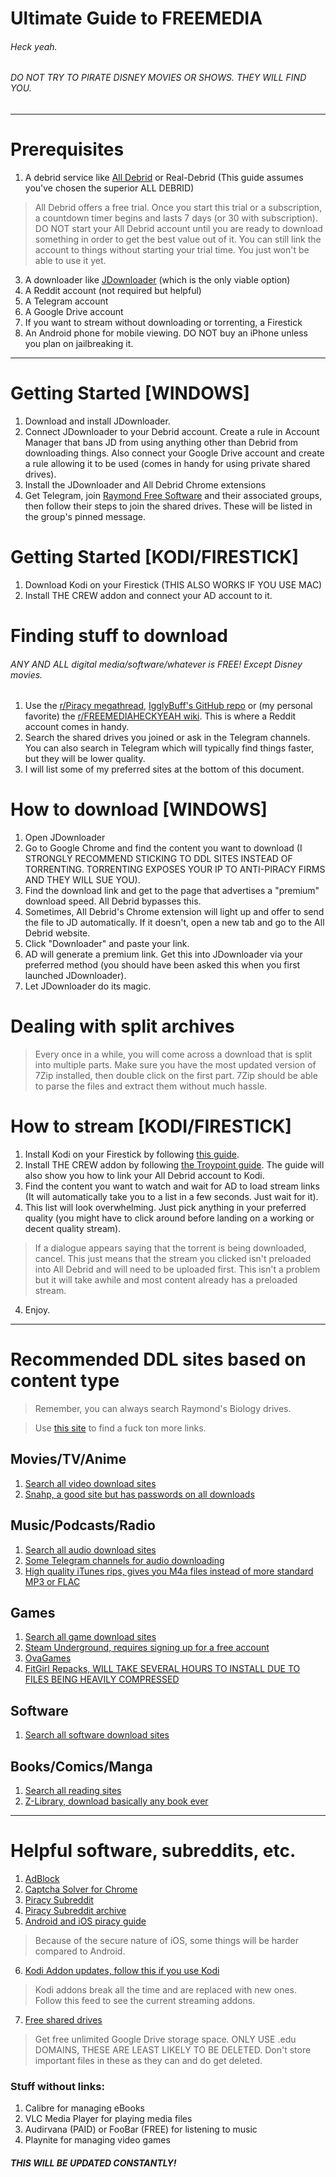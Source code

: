 # Ultimate Guide to FREEMEDIA
###### Heck yeah.
###### DO NOT TRY TO PIRATE DISNEY MOVIES OR SHOWS. THEY WILL FIND YOU.
---
# Prerequisites
1. A debrid service like [All Debrid](https://alldebrid.com/) or Real-Debrid (This guide assumes you've chosen the superior ALL DEBRID)

> All Debrid offers a free trial. Once you start this trial or a subscription, a countdown timer begins and lasts 7 days (or 30 with subscription). DO NOT start your All Debrid account until you are ready to download something in order to get the best value out of it. You can still link the account to things without starting your trial time. You just won't be able to use it yet.

3. A downloader like [JDownloader](https://jdownloader.org/) (which is the only viable option)
4. A Reddit account (not required but helpful)
5. A Telegram account
6. A Google Drive account
7. If you want to stream without downloading or torrenting, a Firestick
8. An Android phone for mobile viewing. DO NOT buy an iPhone unless you plan on jailbreaking it.

---
# Getting Started [WINDOWS]
1. Download and install JDownloader. 
2. Connect JDownloader to your Debrid account. Create a rule in Account Manager that bans JD from using anything other than Debrid from downloading things. Also connect your Google Drive account and create a rule allowing it to be used (comes in handy for using private shared drives).
3. Install the JDownloader and All Debrid Chrome extensions
4. Get Telegram, join [Raymond Free Software](https://t.me/raymondfreesoftware) and their associated groups, then follow their steps to join the shared drives. These will be listed in the group's pinned message.

# Getting Started [KODI/FIRESTICK]
1. Download Kodi on your Firestick (THIS ALSO WORKS IF YOU USE MAC)
2. Install THE CREW addon and connect your AD account to it. 
# Finding stuff to download
###### ANY AND ALL digital media/software/whatever is FREE! Except Disney movies. 
1. Use the [r/Piracy megathread](https://www.reddit.com/r/Piracy/wiki/megathread), [IgglyBuff's GitHub repo](https://github.com/Igglybuff/awesome-piracy) or (my personal favorite) the [r/FREEMEDIAHECKYEAH wiki](https://www.reddit.com/r/FREEMEDIAHECKYEAH/wiki/index). This is where a Reddit account comes in handy.
2. Search the shared drives you joined or ask in the Telegram channels. You can also search in Telegram which will typically find things faster, but they will be lower quality.
3. I will list some of my preferred sites at the bottom of this document. 

# How to download [WINDOWS]
1. Open JDownloader 
2. Go to Google Chrome and find the content you want to download (I STRONGLY RECOMMEND STICKING TO DDL SITES INSTEAD OF TORRENTING. TORRENTING EXPOSES YOUR IP TO ANTI-PIRACY FIRMS AND THEY WILL SUE YOU). 
3. Find the download link and get to the page that advertises a "premium" download speed. All Debrid bypasses this. 
4. Sometimes, All Debrid's Chrome extension will light up and offer to send the file to JD automatically. If it doesn't, open a new tab and go to the All Debrid website. 
5. Click "Downloader" and paste your link.
6. AD will generate a premium link. Get this into JDownloader via your preferred method (you should have been asked this when you first launched JDownloader). 
7. Let JDownloader do its magic.

# Dealing with split archives
>Every once in a while, you will come across a download that is split into multiple parts. Make sure you have the most updated version of 7Zip installed, then double click on the first part. 7Zip should be able to parse the files and extract them without much hassle.

# How to stream [KODI/FIRESTICK]
1. Install Kodi on your Firestick by following [this guide](https://troypoint.com/how-to-install-kodi-on-fire-tv/).
1. Install THE CREW addon by following [the Troypoint guide](https://troypoint.com/crew-kodi-addon/). The guide will also show you how to link your All Debrid account to Kodi.
2. Find the content you want to watch and wait for AD to load stream links (It will automatically take you to a list in a few seconds. Just wait for it).
3. This list will look overwhelming. Just pick anything in your preferred quality (you might have to click around before landing on a working or decent quality stream). 
> If a dialogue appears saying that the torrent is being downloaded, cancel. This just means that the stream you clicked isn't preloaded into All Debrid and will need to be uploaded first. This isn't a problem but it will take awhile and most content already has a preloaded stream.

4. Enjoy.

---
# Recommended DDL sites based on content type
>Remember, you can always search Raymond's Biology drives.

>Use [this site](weboas.is) to find a fuck ton more links.

## Movies/TV/Anime
1. [Search all video download sites](https://cse.google.com/cse?cx=006516753008110874046:wevn3lkn9rr#gsc.tab=0)
2. [Snahp, a good site but has passwords on all downloads](https://snahp.it/)

## Music/Podcasts/Radio
1. [Search all audio download sites](https://cse.google.com/cse?cx=006516753008110874046:ibmyuhh72io)
2. [Some Telegram channels for audio downloading](https://www.reddit.com/r/FREEMEDIAHECKYEAH/wiki/storage#wiki_telegram_audio_download)
3. [High quality iTunes rips, gives you M4a files instead of more standard MP3 or FLAC](https://www.pluspremieres.to/)

## Games
1. [Search all game download sites](https://cse.google.com/cse?cx=006516753008110874046:cbjowp5sdqg)
2. [Steam Underground, requires signing up for a free account](https://cs.rin.ru/)
3. [OvaGames](http://www.ovagames.com/)
4. [FitGirl Repacks, WILL TAKE SEVERAL HOURS TO INSTALL DUE TO FILES BEING HEAVILY COMPRESSED](https://fitgirl-repacks.site/)

## Software
1. [Search all software download sites](https://cse.google.com/cse?cx=006516753008110874046:1ugcdt3vo7z)

## Books/Comics/Manga
1. [Search all reading sites](https://cse.google.com/cse?cx=006516753008110874046:s9ddesylrm8)
2. [Z-Library, download basically any book ever](https://z-lib.org/)
---
# Helpful software, subreddits, etc.
1. [AdBlock](https://www.reddit.com/r/FREEMEDIAHECKYEAH/wiki/adblock-vpn-privacy#wiki_.25B7_adblocking_extensions)
2. [Captcha Solver for Chrome](https://github.com/dessant/buster)
3. [Piracy Subreddit](https://www.reddit.com/r/piracy)
4. [Piracy Subreddit archive](https://github.com/nid666/PiracyArchive)
5. [Android and iOS piracy guide](https://www.reddit.com/r/FREEMEDIAHECKYEAH/wiki/android)
>Because of the secure nature of iOS, some things will be harder compared to Android.

6. [Kodi Addon updates, follow this if you use Kodi](https://www.reddit.com/r/Addons4Kodi/)
>Kodi addons break all the time and are replaced with new ones. Follow this feed to see the current streaming addons.

7. [Free shared drives](https://telegra.ph/Sites-for-getting-free-team-drives-04-18)
>Get free unlimited Google Drive storage space. ONLY USE .edu DOMAINS, THESE ARE LEAST LIKELY TO BE DELETED. Don't store important files in these as they can and do get deleted.

### Stuff without links:
1. Calibre for managing eBooks
2. VLC Media Player for playing media files
3. Audirvana (PAID) or FooBar (FREE) for listening to music
4. Playnite for managing video games

##### THIS WILL BE UPDATED CONSTANTLY!
